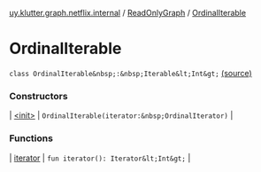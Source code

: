 [uy.klutter.graph.netflix.internal](../../index.md) / [ReadOnlyGraph](../index.md) / [OrdinalIterable](.)


# OrdinalIterable

`class OrdinalIterable&nbsp;:&nbsp;Iterable&lt;Int&gt;` [(source)](https://github.com/kohesive/klutter/blob/master/netflix-graph-jdk6/src/main/kotlin/uy/klutter/graph/netflix/internal/Graph.kt#L92)



### Constructors


| [&lt;init&gt;](-init-.md) | `OrdinalIterable(iterator:&nbsp;OrdinalIterator)` |


### Functions


| [iterator](iterator.md) | `fun iterator(): Iterator&lt;Int&gt;` |

